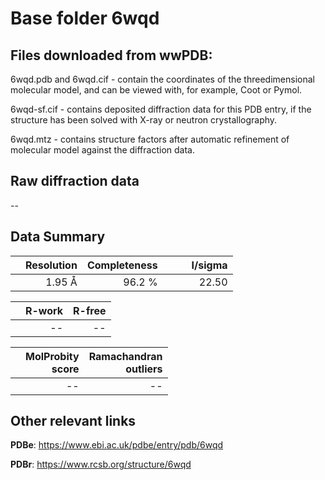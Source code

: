 # Base folder 6wqd

## Files downloaded from wwPDB:

6wqd.pdb and 6wqd.cif - contain the coordinates of the threedimensional molecular model, and can be viewed with, for example, Coot or Pymol.

6wqd-sf.cif - contains deposited diffraction data for this PDB entry, if the structure has been solved with X-ray or neutron crystallography.

6wqd.mtz - contains structure factors after automatic refinement of molecular model against the diffraction data.

## Raw diffraction data

--<br> 

## Data Summary
|   | Resolution | Completeness| I/sigma |
|---|-------------:|----------------:|--------------:|
|   |1.95 Å|96.2  %|<img width=50/>22.50|

|   | **R-work**| **R-free**   
|---|-------------:|----------------:|           
||--|--|

|   |**MolProbity<br>score**| **Ramachandran<br>outliers** 
|---|-------------:|----------------:|
||--|--|

 

 



## Other relevant links 
**PDBe**:  https://www.ebi.ac.uk/pdbe/entry/pdb/6wqd
 
**PDBr**: https://www.rcsb.org/structure/6wqd 

